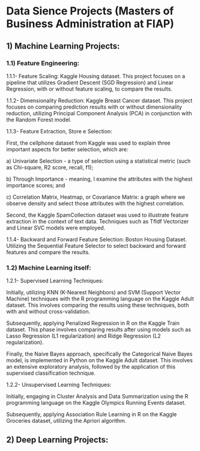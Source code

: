# Data Sience Projects (Masters of Business Administration at FIAP)

## 1) Machine Learning Projects:

### 1.1) Feature Engineering:
1.1.1- Feature Scaling: Kaggle Housing dataset. This project focuses on a pipeline that utilizes Gradient Descent (SGD Regression) and Linear Regression, with or without feature scaling, to compare the results.

1.1.2- Dimensionality Reduction: Kaggle Breast Cancer dataset. This project focuses on comparing prediction results with or without dimensionality reduction, utilizing Principal Component Analysis (PCA) in conjunction with the Random Forest model.

1.1.3- Feature Extraction, Store e Selection: 
  
  First, the cellphone dataset from Kaggle was used to explain three important aspects for better selection, which are:
    
  a) Univariate Selection - a type of selection using a statistical metric (such as Chi-square, R2 score, recall, f1);
    
  b) Through Importance - meaning, I examine the attributes with the highest importance scores; and
    
  c) Correlation Matrix, Heatmap, or Covariance Matrix: a graph where we observe density and select those attributes with the highest correlation.

  Second, the Kaggle SpamCollection dataset was used to illustrate feature extraction in the context of text data. Techniques such as TfIdf Vectorizer and Linear SVC models were employed.

1.1.4- Backward and Forward Feature Selection: Boston Housing Dataset. Utilizing the Sequential Feature Selector to select backward and forward features and compare the results.

### 1.2) Machine Learning itself:
1.2.1- Supervised Learning Techniques:

Initially, utilizing KNN (K-Nearest Neighbors) and SVM (Support Vector Machine) techniques with the R programming language on the Kaggle Adult dataset. This involves comparing the results using these techniques, both with and without cross-validation.
    
Subsequently, applying Penalized Regression in R on the Kaggle Train dataset. This phase involves comparing results after using models such as Lasso Regression (L1 regularization) and Ridge Regression (L2 regularization).

Finally, the Naive Bayes approach, specifically the Categorical Naive Bayes model, is implemented in Python on the Kaggle Adult dataset. This involves an extensive exploratory analysis, followed by the application of this supervised classification technique. 

1.2.2- Unsupervised Learning Techniques:

Initially, engaging in Cluster Analysis and Data Summarization using the R programming language on the Kaggle Olympics Running Events dataset.

Subsequently, applying Association Rule Learning in R on the Kaggle Groceries dataset, utilizing the Apriori algorithm.


## 2) Deep Learning Projects:
